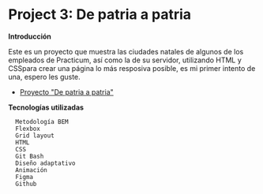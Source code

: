 # Project 3: De patria a patria     
  
**Introducción**    
  
Este es un proyecto que muestra las ciudades natales de algunos de los empleados de Practicum, así como la de su servidor, utilizando HTML y CSSpara crear una página lo más resposiva posible, es mi primer intento de una, espero les guste.

- [Proyecto "De patria a patria"](https://www.figma.com/file/ZW8wxTYTZH2czTTfDMVHWq/WEB%2C-Sprint-3-%3A-De-patria-a-patria-%7C-desktop-%2B-mobile?node-id=16709%3A404&t=NxT7Pa68f5onUi8w-3)  
  
**Tecnologías utilizadas**

      Metodología BEM 
      Flexbox
      Grid layout
      HTML
      CSS
      Git Bash
      Diseño adaptativo
      Animación
      Figma
      Github


